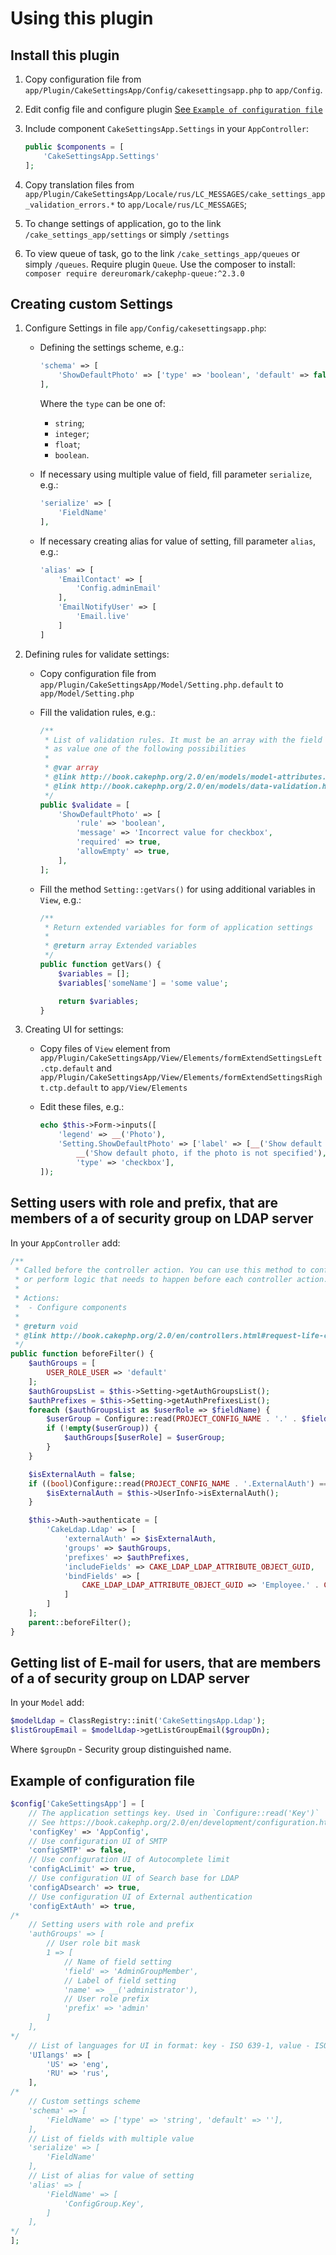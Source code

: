 # Using this plugin

## Install this plugin

1. Copy configuration file from `app/Plugin/CakeSettingsApp/Config/cakesettingsapp.php` to `app/Config`.
2. Edit config file and configure plugin [See `Example of configuration file`](#example-of-configuration-file)
3. Include component `CakeSettingsApp.Settings` in your `AppController`:

   ```php
   public $components = [
       'CakeSettingsApp.Settings'
   ];
   ```

4. Copy translation files from `app/Plugin/CakeSettingsApp/Locale/rus/LC_MESSAGES/cake_settings_app_validation_errors.*` to
`app/Locale/rus/LC_MESSAGES`;
5. To change settings of application, go to the link `/cake_settings_app/settings` or simply `/settings`
6. To view queue of task, go to the link `/cake_settings_app/queues` or simply `/queues`.
   Require plugin `Queue`. Use the composer to install: `composer require dereuromark/cakephp-queue:^2.3.0`

## Creating сustom Settings

1. Configure Settings in file `app/Config/cakesettingsapp.php`:
   - Defining the settings scheme, e.g.:

      ```php
      'schema' => [
          'ShowDefaultPhoto' => ['type' => 'boolean', 'default' => false],
      ],
      ```

      Where the `type` can be one of:
      * `string`;
      * `integer`;
      * `float`;
      * `boolean`.
   - If necessary using multiple value of field, fill parameter `serialize`, e.g.:

      ```php
      'serialize' => [
          'FieldName'
      ],
      ```

   - If necessary creating alias for value of setting, fill parameter `alias`, e.g.:

      ```php
      'alias' => [
          'EmailContact' => [
              'Config.adminEmail'
          ],
          'EmailNotifyUser' => [
              'Email.live'
          ]
      ]
      ```

2. Defining rules for validate settings:

   - Copy configuration file from `app/Plugin/CakeSettingsApp/Model/Setting.php.default` to `app/Model/Setting.php`
   - Fill the validation rules, e.g.:

      ```php
      /**
       * List of validation rules. It must be an array with the field name as key and using
       * as value one of the following possibilities
       *
       * @var array
       * @link http://book.cakephp.org/2.0/en/models/model-attributes.html#validate
       * @link http://book.cakephp.org/2.0/en/models/data-validation.html
       */
      public $validate = [
          'ShowDefaultPhoto' => [
              'rule' => 'boolean',
              'message' => 'Incorrect value for checkbox',
              'required' => true,
              'allowEmpty' => true,
          ],
      ];
      ```

   - Fill the method `Setting::getVars()` for using additional variables in `View`, e.g.:

      ```php
      /**
       * Return extended variables for form of application settings
       *
       * @return array Extended variables
       */
      public function getVars() {
          $variables = [];
          $variables['someName'] = 'some value';

          return $variables;
      }
      ```

3. Creating UI for settings:
   - Copy files of `View` element from `app/Plugin/CakeSettingsApp/View/Elements/formExtendSettingsLeft.ctp.default` and 
     `app/Plugin/CakeSettingsApp/View/Elements/formExtendSettingsRight.ctp.default` to `app/View/Elements`
   - Edit these files, e.g.:

      ```php
      echo $this->Form->inputs([
          'legend' => __('Photo'),
          'Setting.ShowDefaultPhoto' => ['label' => [__('Show default photo'),
              __('Show default photo, if the photo is not specified'), ':'],
              'type' => 'checkbox'],
      ]);
      ```

## Setting users with role and prefix, that are members of a of security group on LDAP server

In your `AppController` add:

```php
/**
 * Called before the controller action. You can use this method to configure and customize components
 * or perform logic that needs to happen before each controller action.
 *
 * Actions:
 *  - Configure components
 *
 * @return void
 * @link http://book.cakephp.org/2.0/en/controllers.html#request-life-cycle-callbacks
 */
public function beforeFilter() {
    $authGroups = [
        USER_ROLE_USER => 'default'
    ];
    $authGroupsList = $this->Setting->getAuthGroupsList();
    $authPrefixes = $this->Setting->getAuthPrefixesList();
    foreach ($authGroupsList as $userRole => $fieldName) {
        $userGroup = Configure::read(PROJECT_CONFIG_NAME . '.' . $fieldName);
        if (!empty($userGroup)) {
            $authGroups[$userRole] = $userGroup;
        }
    }

    $isExternalAuth = false;
    if ((bool)Configure::read(PROJECT_CONFIG_NAME . '.ExternalAuth') == true) {
        $isExternalAuth = $this->UserInfo->isExternalAuth();
    }

    $this->Auth->authenticate = [
        'CakeLdap.Ldap' => [
            'externalAuth' => $isExternalAuth,
            'groups' => $authGroups,
            'prefixes' => $authPrefixes,
            'includeFields' => CAKE_LDAP_LDAP_ATTRIBUTE_OBJECT_GUID,
            'bindFields' => [
                CAKE_LDAP_LDAP_ATTRIBUTE_OBJECT_GUID => 'Employee.' . CAKE_LDAP_LDAP_ATTRIBUTE_OBJECT_GUID
            ]
        ]
    ];
    parent::beforeFilter();
}
```

## Getting list of E-mail for users, that are members of a of security group on LDAP server

In your `Model` add:

```php
$modelLdap = ClassRegistry::init('CakeSettingsApp.Ldap');
$listGroupEmail = $modelLdap->getListGroupEmail($groupDn);
```

Where `$groupDn` - Security group distinguished name.

## Example of configuration file

```php
$config['CakeSettingsApp'] = [
    // The application settings key. Used in `Configure::read('Key')`
    // See https://book.cakephp.org/2.0/en/development/configuration.html#Configure::read
    'configKey' => 'AppConfig',
    // Use configuration UI of SMTP
    'configSMTP' => false,
    // Use configuration UI of Autocomplete limit
    'configAcLimit' => true,
    // Use configuration UI of Search base for LDAP
    'configADsearch' => true,
    // Use configuration UI of External authentication
    'configExtAuth' => true,
/*
    // Setting users with role and prefix
    'authGroups' => [
        // User role bit mask
        1 => [
            // Name of field setting
            'field' => 'AdminGroupMember',
            // Label of field setting
            'name' => __('administrator'),
            // User role prefix
            'prefix' => 'admin'
        ]
    ],
*/
    // List of languages for UI in format: key - ISO 639-1, value - ISO 639-2
    'UIlangs' => [
        'US' => 'eng',
        'RU' => 'rus',
    ],
/*
    // Custom settings scheme
    'schema' => [
        'FieldName' => ['type' => 'string', 'default' => ''],
    ],
    // List of fields with multiple value
    'serialize' => [
        'FieldName'
    ],
    // List of alias for value of setting
    'alias' => [
        'FieldName' => [
            'ConfigGroup.Key',
        ]
    ],
*/
];

```
